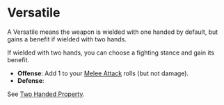 # Versatile

A Versatile means the weapon is wielded with one handed by default, but gains a benefit if wielded with two hands.

If wielded with two hands, you can choose a fighting stance and gain its benefit.
- **Offense**: Add 1 to your [Melee Attack](../../../../Game%20Procedures/Melee%20Attack.md) rolls (but not damage).
- **Defense**: 

See [Two Handed Property](Two%20Handed%20Property.md).
